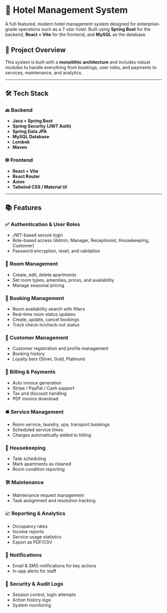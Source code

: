 # 🏨 Hotel Management System

A full-featured, modern hotel management system designed for enterprise-grade operations such as a 7-star hotel. Built using **Spring Boot** for the backend, **React + Vite** for the frontend, and **MySQL** as the database.

## 📌 Project Overview

This system is built with a **monolithic architecture** and includes robust modules to handle everything from bookings, user roles, and payments to services, maintenance, and analytics.

---

## 🛠️ Tech Stack

### 🔙 Backend
- **Java + Spring Boot**
- **Spring Security (JWT Auth)**
- **Spring Data JPA**
- **MySQL Database**
- **Lombok**
- **Maven**

### 🌐 Frontend
- **React + Vite**
- **React Router**
- **Axios**
- **Tailwind CSS / Material UI**

---

## 📚 Features

### ✅ Authentication & User Roles
- JWT-based secure login
- Role-based access (Admin, Manager, Receptionist, Housekeeping, Customer)
- Password encryption, reset, and validation

### 🏨 Room Management
- Create, edit, delete apartments
- Set room types, amenities, prices, and availability
- Manage seasonal pricing

### 📅 Booking Management
- Room availability search with filters
- Real-time room status updates
- Create, update, cancel bookings
- Track check-in/check-out status

### 👤 Customer Management
- Customer registration and profile management
- Booking history
- Loyalty tiers (Silver, Gold, Platinum)

### 🧾 Billing & Payments
- Auto invoice generation
- Stripe / PayPal / Cash support
- Tax and discount handling
- PDF invoice download

### 🛎️ Service Management
- Room service, laundry, spa, transport bookings
- Scheduled service times
- Charges automatically added to billing

### 🧹 Housekeeping
- Task scheduling
- Mark apartments as cleaned
- Room condition reporting

### 🛠️ Maintenance
- Maintenance request management
- Task assignment and resolution tracking

### 📈 Reporting & Analytics
- Occupancy rates
- Income reports
- Service usage statistics
- Export as PDF/CSV

### 📩 Notifications
- Email & SMS notifications for key actions
- In-app alerts for staff

### 🔐 Security & Audit Logs
- Session control, login attempts
- Action history logs
- System monitoring
